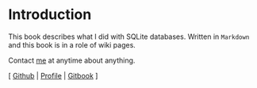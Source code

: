 # Introduction
This book describes what I did with SQLite databases. 
Written in `Markdown` and this book is in a role of wiki pages. 

Contact [me](mailto:wurikiji@gmail.com) at anytime about anything.

[ 
[Github](https://github.com/wurikiji/) | 
[Profile](http://www.gihwan.com) |
[Gitbook](https://www.gitbook.com/@wurikiji) 
]
